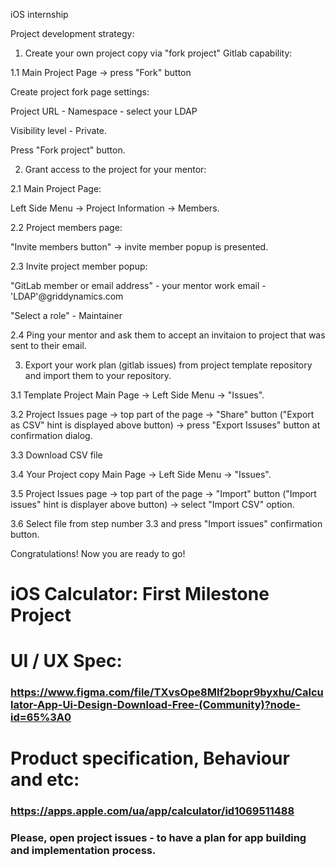 iOS internship

Project development strategy:

1. Create your own project copy via "fork project" Gitlab capability:

1.1 Main Project Page -> press "Fork" button

Create project fork page settings:

Project URL - Namespace - select your LDAP

Visibility level - Private.

Press "Fork project" button.

2. Grant access to the project for your mentor:

2.1 Main Project Page:

Left Side Menu -> Project Information -> Members.

2.2 Project members page:

"Invite members button" -> invite member popup is presented.

2.3 Invite project member popup:

"GitLab member or email address" - your mentor work email - 'LDAP'@griddynamics.com

"Select a role" - Maintainer

2.4 Ping your mentor and ask them to accept an invitaion to project that was sent to their email.

3. Export your work plan (gitlab issues) from project template repository and import them to your repository.

3.1 Template Project Main Page -> Left Side Menu -> "Issues".

3.2 Project Issues page -> top part of the page -> "Share" button ("Export as CSV" hint is displayed above button) -> press "Export Issuses" button at confirmation dialog.

3.3 Download CSV file

3.4 Your Project copy Main Page -> Left Side Menu -> "Issues".

3.5 Project Issues page -> top part of the page -> "Import" button ("Import issues" hint is displayer above button) -> select "Import CSV" option.

3.6 Select file from step number 3.3 and press "Import issues" confirmation button.

Congratulations! Now you are ready to go!

# iOS Calculator: First Milestone Project

# UI / UX Spec:

### https://www.figma.com/file/TXvsOpe8MIf2bopr9byxhu/Calculator-App-Ui-Design-Download-Free-(Community)?node-id=65%3A0

# Product specification, Behaviour and etc:

### https://apps.apple.com/ua/app/calculator/id1069511488

### Please, open project issues - to have a plan for app building and implementation process. 
